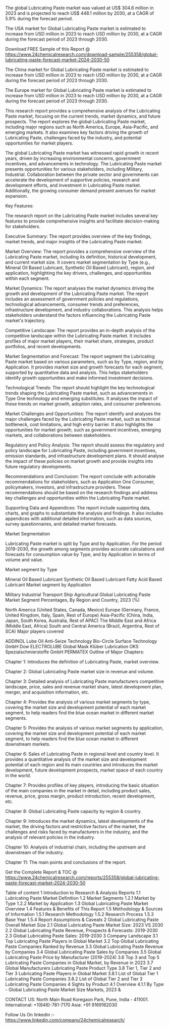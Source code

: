 The global Lubricating Paste market was valued at US$ 304.6 million in 2023 and is projected to reach US$ 448.1 million by 2030, at a CAGR of 5.9% during the forecast period.

The USA market for Global Lubricating Paste market is estimated to increase from USD million in 2023 to reach USD million by 2030, at a CAGR during the forecast period of 2023 through 2030.

Download FREE Sample of this Report @ https://www.24chemicalresearch.com/download-sample/255358/global-lubricating-paste-forecast-market-2024-2030-50

The China market for Global Lubricating Paste market is estimated to increase from USD million in 2023 to reach USD million by 2030, at a CAGR during the forecast period of 2023 through 2030.

The Europe market for Global Lubricating Paste market is estimated to increase from USD million in 2023 to reach USD million by 2030, at a CAGR during the forecast period of 2023 through 2030.

This research report provides a comprehensive analysis of the Lubricating Paste market, focusing on the current trends, market dynamics, and future prospects. The report explores the global Lubricating Paste market, including major regions such as North America, Europe, Asia-Pacific, and emerging markets. It also examines key factors driving the growth of Lubricating Paste, challenges faced by the industry, and potential opportunities for market players.

The global Lubricating Paste market has witnessed rapid growth in recent years, driven by increasing environmental concerns, government incentives, and advancements in technology. The Lubricating Paste market presents opportunities for various stakeholders, including Military, Industrial. Collaboration between the private sector and governments can accelerate the development of supportive policies, research and development efforts, and investment in Lubricating Paste market. Additionally, the growing consumer demand present avenues for market expansion.

Key Features:

The research report on the Lubricating Paste market includes several key features to provide comprehensive insights and facilitate decision-making for stakeholders.

Executive Summary: The report provides overview of the key findings, market trends, and major insights of the Lubricating Paste market.

Market Overview: The report provides a comprehensive overview of the Lubricating Paste market, including its definition, historical development, and current market size. It covers market segmentation by Type (e.g., Mineral Oil Based Lubricant, Synthetic Oil Based Lubricant), region, and application, highlighting the key drivers, challenges, and opportunities within each segment.

Market Dynamics: The report analyses the market dynamics driving the growth and development of the Lubricating Paste market. The report includes an assessment of government policies and regulations, technological advancements, consumer trends and preferences, infrastructure development, and industry collaborations. This analysis helps stakeholders understand the factors influencing the Lubricating Paste market's trajectory.

Competitive Landscape: The report provides an in-depth analysis of the competitive landscape within the Lubricating Paste market. It includes profiles of major market players, their market share, strategies, product portfolios, and recent developments.

Market Segmentation and Forecast: The report segment the Lubricating Paste market based on various parameters, such as by Type, region, and by Application. It provides market size and growth forecasts for each segment, supported by quantitative data and analysis. This helps stakeholders identify growth opportunities and make informed investment decisions.

Technological Trends: The report should highlight the key technological trends shaping the Lubricating Paste market, such as advancements in Type One technology and emerging substitutes. It analyses the impact of these trends on market growth, adoption rates, and consumer preferences.

Market Challenges and Opportunities: The report identify and analyses the major challenges faced by the Lubricating Paste market, such as technical bottleneck, cost limitations, and high entry barrier. It also highlights the opportunities for market growth, such as government incentives, emerging markets, and collaborations between stakeholders.

Regulatory and Policy Analysis: The report should assess the regulatory and policy landscape for Lubricating Paste, including government incentives, emission standards, and infrastructure development plans. It should analyse the impact of these policies on market growth and provide insights into future regulatory developments.

Recommendations and Conclusion: The report conclude with actionable recommendations for stakeholders, such as Application One Consumer, policymakers, investors, and infrastructure providers. These recommendations should be based on the research findings and address key challenges and opportunities within the Lubricating Paste market.

Supporting Data and Appendices: The report include supporting data, charts, and graphs to substantiate the analysis and findings. It also includes appendices with additional detailed information, such as data sources, survey questionnaires, and detailed market forecasts.

Market Segmentation

Lubricating Paste market is split by Type and by Application. For the period 2019-2030, the growth among segments provides accurate calculations and forecasts for consumption value by Type, and by Application in terms of volume and value.

Market segment by Type

Mineral Oil Based Lubricant
Synthetic Oil Based Lubricant
Fatty Acid Based Lubricant
Market segment by Application

Military
Industrial
Transport
Ship
Agricultural
Global Lubricating Paste Market Segment Percentages, By Region and Country, 2023 (%)

North America (United States, Canada, Mexico)
Europe (Germany, France, United Kingdom, Italy, Spain, Rest of Europe)
Asia-Pacific (China, India, Japan, South Korea, Australia, Rest of APAC)
The Middle East and Africa (Middle East, Africa)
South and Central America (Brazil, Argentina, Rest of SCA)
Major players covered

ADDINOL Lube Oil
Anti-Seize Technology
Bio-Circle Surface Technology GmbH
Dow
ELECTROLUBE
Global Mask
Klüber Lubrication
OKS Spezialschmierstoffe GmbH
PERMATEX
Outline of Major Chapters:

Chapter 1: Introduces the definition of Lubricating Paste, market overview.

Chapter 2: Global Lubricating Paste market size in revenue and volume.

Chapter 3: Detailed analysis of Lubricating Paste manufacturers competitive landscape, price, sales and revenue market share, latest development plan, merger, and acquisition information, etc.

Chapter 4: Provides the analysis of various market segments by type, covering the market size and development potential of each market segment, to help readers find the blue ocean market in different market segments.

Chapter 5: Provides the analysis of various market segments by application, covering the market size and development potential of each market segment, to help readers find the blue ocean market in different downstream markets.

Chapter 6: Sales of Lubricating Paste in regional level and country level. It provides a quantitative analysis of the market size and development potential of each region and its main countries and introduces the market development, future development prospects, market space of each country in the world.

Chapter 7: Provides profiles of key players, introducing the basic situation of the main companies in the market in detail, including product sales, revenue, price, gross margin, product introduction, recent development, etc.

Chapter 8: Global Lubricating Paste capacity by region & country.

Chapter 9: Introduces the market dynamics, latest developments of the market, the driving factors and restrictive factors of the market, the challenges and risks faced by manufacturers in the industry, and the analysis of relevant policies in the industry.

Chapter 10: Analysis of industrial chain, including the upstream and downstream of the industry.

Chapter 11: The main points and conclusions of the report.

Get the Complete Report & TOC @ https://www.24chemicalresearch.com/reports/255358/global-lubricating-paste-forecast-market-2024-2030-50

Table of content
1 Introduction to Research & Analysis Reports
1.1 Lubricating Paste Market Definition
1.2 Market Segments
1.2.1 Market by Type
1.2.2 Market by Application
1.3 Global Lubricating Paste Market Overview
1.4 Features & Benefits of This Report
1.5 Methodology & Sources of Information
1.5.1 Research Methodology
1.5.2 Research Process
1.5.3 Base Year
1.5.4 Report Assumptions & Caveats
2 Global Lubricating Paste Overall Market Size
2.1 Global Lubricating Paste Market Size: 2023 VS 2030
2.2 Global Lubricating Paste Revenue, Prospects & Forecasts: 2019-2030
2.3 Global Lubricating Paste Sales: 2019-2030
3 Company Landscape
3.1 Top Lubricating Paste Players in Global Market
3.2 Top Global Lubricating Paste Companies Ranked by Revenue
3.3 Global Lubricating Paste Revenue by Companies
3.4 Global Lubricating Paste Sales by Companies
3.5 Global Lubricating Paste Price by Manufacturer (2019-2024)
3.6 Top 3 and Top 5 Lubricating Paste Companies in Global Market, by Revenue in 2023
3.7 Global Manufacturers Lubricating Paste Product Type
3.8 Tier 1, Tier 2 and Tier 3 Lubricating Paste Players in Global Market
3.8.1 List of Global Tier 1 Lubricating Paste Companies
3.8.2 List of Global Tier 2 and Tier 3 Lubricating Paste Companies
4 Sights by Product
4.1 Overview
4.1.1 By Type - Global Lubricating Paste Market Size Markets, 2023 &

CONTACT US:
North Main Road Koregaon Park, Pune, India - 411001.
International: +1(646)-781-7170
Asia: +91 9169162030

Follow Us On linkedin :- https://www.linkedin.com/company/24chemicalresearch/
